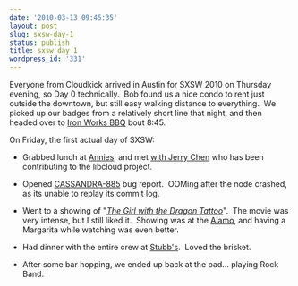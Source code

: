 ```yaml
---
date: '2010-03-13 09:45:35'
layout: post
slug: sxsw-day-1
status: publish
title: sxsw day 1
wordpress_id: '331'
---
```


Everyone from Cloudkick arrived in Austin for SXSW 2010 on Thursday evening, so Day 0 technically.  Bob found us a nice condo to rent just outside the downtown, but still easy walking distance to everything.  We picked up our badges from a relatively short line that night, and then headed over to [Iron Works BBQ](http://www.ironworksbbq.com/) bout 8:45.

On Friday, the first actual day of SXSW:



	
  * Grabbed lunch at [Annies](http://www.yelp.com/biz/annies-cafe-and-bar-austin-2), and met [with Jerry Chen](http://github.com/jcsalterego) who has been contributing to the libcloud project.

	
  * Opened [CASSANDRA-885](https://issues.apache.org/jira/browse/CASSANDRA-885) bug report.  OOMing after the node crashed, as its unable to replay its commit log.

	
  * Went to a showing of "[_The Girl with the Dragon Tattoo_](http://en.wikipedia.org/wiki/The_Girl_with_the_Dragon_Tattoo_%28film%29)".  The movie was very intense, but I still liked it.  Showing was at the [Alamo](http://www.drafthouse.com/), and having a Margarita while watching was even better.

	
  * Had dinner with the entire crew at [Stubb's](http://www.stubbsaustin.com/).  Loved the brisket.

	
  * After some bar hopping, we ended up back at the pad... playing Rock Band.


